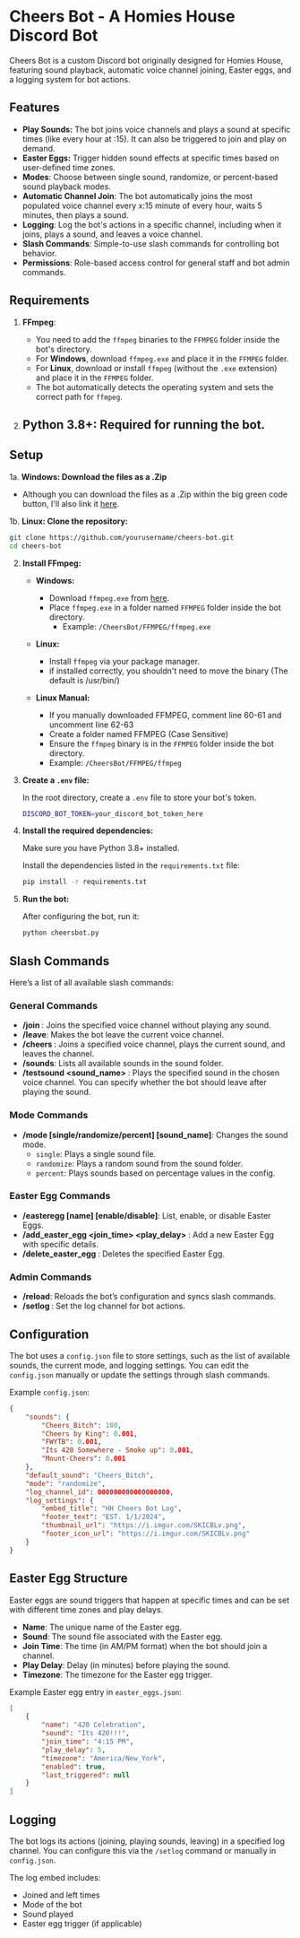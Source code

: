 # Cheers Bot - A Homies House Discord Bot

Cheers Bot is a custom Discord bot originally designed for Homies House, featuring sound playback, automatic voice channel joining, Easter eggs, and a logging system for bot actions.

## Features

- **Play Sounds:** The bot joins voice channels and plays a sound at specific times (like every hour at :15). It can also be triggered to join and play on demand.
- **Easter Eggs:** Trigger hidden sound effects at specific times based on user-defined time zones.
- **Modes**: Choose between single sound, randomize, or percent-based sound playback modes.
- **Automatic Channel Join**: The bot automatically joins the most populated voice channel every x:15 minute of every hour, waits 5 minutes, then plays a sound.
- **Logging**: Log the bot's actions in a specific channel, including when it joins, plays a sound, and leaves a voice channel.
- **Slash Commands**: Simple-to-use slash commands for controlling bot behavior.
- **Permissions**: Role-based access control for general staff and bot admin commands.

## Requirements

1. **FFmpeg**: 
   - You need to add the `ffmpeg` binaries to the `FFMPEG` folder inside the bot's directory.
   - For **Windows**, download `ffmpeg.exe` and place it in the `FFMPEG` folder.
   - For **Linux**, download or install `ffmpeg` (without the `.exe` extension) and place it in the `FFMPEG` folder.
   - The bot automatically detects the operating system and sets the correct path for `ffmpeg`.

2. **Python 3.8+**: Required for running the bot.
   - 

## Setup
1a. **Windows: Download the files as a .Zip**
   - Although you can download the files as a .Zip within the big green code button, I'll also link it [here](https://github.com/Wubbity/CheersBot/archive/refs/heads/main.zip).

1b. **Linux: Clone the repository:**

   ```bash
   git clone https://github.com/yourusername/cheers-bot.git
   cd cheers-bot
   ```

2. **Install FFmpeg:**

   - **Windows:**
     - Download `ffmpeg.exe` from [here](https://ffmpeg.org/download.html).
     - Place `ffmpeg.exe` in a folder named `FFMPEG` folder inside the bot directory.
       - Example: `/CheersBot/FFMPEG/ffmpeg.exe`

   - **Linux:**
     - Install `ffmpeg` via your package manager.
     - if installed correctly, you shouldn't need to move the binary (The default is /usr/bin/)

   - **Linux Manual:**
     - If you manually downloaded FFMPEG, comment line 60-61 and uncomment line 62-63
      - Create a folder named FFMPEG (Case Sensitive)
      - Ensure the `ffmpeg` binary is in the `FFMPEG` folder inside the bot directory.
      - Example: `/CheersBot/FFMPEG/ffmpeg`


4. **Create a `.env` file:**

   In the root directory, create a `.env` file to store your bot's token.

   ```bash
   DISCORD_BOT_TOKEN=your_discord_bot_token_here
   ```

5. **Install the required dependencies:**

   Make sure you have Python 3.8+ installed.

   Install the dependencies listed in the `requirements.txt` file:

   ```bash
   pip install -r requirements.txt
   ```

7. **Run the bot:**

   After configuring the bot, run it:

   ```bash
   python cheersbot.py
   ```

## Slash Commands

Here’s a list of all available slash commands:

### General Commands

- **/join <channel>**: Joins the specified voice channel without playing any sound.
- **/leave**: Makes the bot leave the current voice channel.
- **/cheers <channel>**: Joins a specified voice channel, plays the current sound, and leaves the channel.
- **/sounds**: Lists all available sounds in the sound folder.
- **/testsound <sound_name> <channel>**: Plays the specified sound in the chosen voice channel. You can specify whether the bot should leave after playing the sound.

### Mode Commands

- **/mode [single/randomize/percent] [sound_name]**: Changes the sound mode.
  - `single`: Plays a single sound file.
  - `randomize`: Plays a random sound from the sound folder.
  - `percent`: Plays sounds based on percentage values in the config.

### Easter Egg Commands

- **/easteregg [name] [enable/disable]**: List, enable, or disable Easter Eggs.
- **/add_easter_egg <name> <sound> <join_time> <play_delay> <timezone>**: Add a new Easter Egg with specific details.
- **/delete_easter_egg <name>**: Deletes the specified Easter Egg.

### Admin Commands

- **/reload**: Reloads the bot’s configuration and syncs slash commands.
- **/setlog <channel>**: Set the log channel for bot actions.

## Configuration

The bot uses a `config.json` file to store settings, such as the list of available sounds, the current mode, and logging settings. You can edit the `config.json` manually or update the settings through slash commands.

Example `config.json`:

```json
{
    "sounds": {
        "Cheers_Bitch": 100,
        "Cheers by King": 0.001,
        "FWYTB": 0.001,
        "Its 420 Somewhere - Smoke up": 0.001,
        "Mount-Cheers": 0.001
    },
    "default_sound": "Cheers_Bitch",
    "mode": "randomize",
    "log_channel_id": 000000000000000000,
    "log_settings": {
        "embed_title": "HH Cheers Bot Log",
        "footer_text": "EST. 1/1/2024",
        "thumbnail_url": "https://i.imgur.com/SKICBLv.png",
        "footer_icon_url": "https://i.imgur.com/SKICBLv.png"
    }
}
```

## Easter Egg Structure

Easter eggs are sound triggers that happen at specific times and can be set with different time zones and play delays.

- **Name**: The unique name of the Easter egg.
- **Sound**: The sound file associated with the Easter egg.
- **Join Time**: The time (in AM/PM format) when the bot should join a channel.
- **Play Delay**: Delay (in minutes) before playing the sound.
- **Timezone**: The timezone for the Easter egg trigger.

Example Easter egg entry in `easter_eggs.json`:

```json
[
    {
        "name": "420 Celebration",
        "sound": "Its 420!!!",
        "join_time": "4:15 PM",
        "play_delay": 5,
        "timezone": "America/New_York",
        "enabled": true,
        "last_triggered": null
    }
]
```

## Logging

The bot logs its actions (joining, playing sounds, leaving) in a specified log channel. You can configure this via the `/setlog` command or manually in `config.json`.

The log embed includes:

- Joined and left times
- Mode of the bot
- Sound played
- Easter egg trigger (if applicable)
